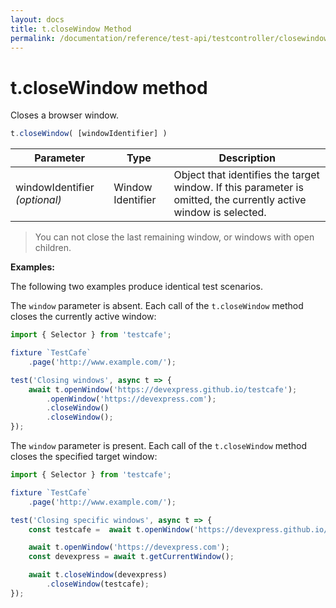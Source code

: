 ```yaml
---
layout: docs
title: t.closeWindow Method
permalink: /documentation/reference/test-api/testcontroller/closewindow.html
---
```


# t.closeWindow method

Closes a browser window.

```js
t.closeWindow( [windowIdentifier] )
```

Parameter | Type | Description
--------- | ---- | ------------
windowIdentifier *(optional)* | Window Identifier | Object that identifies the target window. If this parameter is omitted, the currently active window is selected.

>You can not close the last remaining window, or windows with open children.

**Examples:**

The following two examples produce identical test scenarios.

The `window` parameter is absent. Each call of the `t.closeWindow` method closes the currently active window:

```js
import { Selector } from 'testcafe';

fixture `TestCafe`
    .page('http://www.example.com/');

test('Closing windows', async t => {
    await t.openWindow('https://devexpress.github.io/testcafe');
        .openWindow('https://devexpress.com');
        .closeWindow()
        .closeWindow();
});
```

The `window` parameter is present. Each call of the `t.closeWindow` method closes the specified target window:

```js
import { Selector } from 'testcafe';

fixture `TestCafe`
    .page('http://www.example.com/');

test('Closing specific windows', async t => {
    const testcafe =  await t.openWindow('https://devexpress.github.io/testcafe');

    await t.openWindow('https://devexpress.com');
    const devexpress = await t.getCurrentWindow();

    await t.closeWindow(devexpress)
        .closeWindow(testcafe);
});
```
